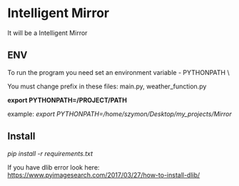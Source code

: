 # Intelligent Mirror

It will be a Intelligent Mirror

## ENV
To run the program you need set an environment variable - PYTHONPATH \

You must change prefix in these files: main.py, weather_function.py

**export PYTHONPATH=/PROJECT/PATH**

example:
*export PYTHONPATH=/home/szymon/Desktop/my_projects/Mirror*

## Install

*pip install -r requirements.txt*

If you have dlib error look here: 
https://www.pyimagesearch.com/2017/03/27/how-to-install-dlib/ 